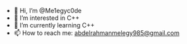 - 👋 Hi, I’m @Me1egyc0de
- 👀 I’m interested in C++
- 🌱 I’m currently learning C++
- 📫 How to reach me: abdelrahmanmelegy985@gmail.com

<!---
Melegyc0de/Melegyc0de is a ✨ special ✨ repository because its `README.md` (this file) appears on your GitHub profile.
You can click the Preview link to take a look at your changes.
--->
